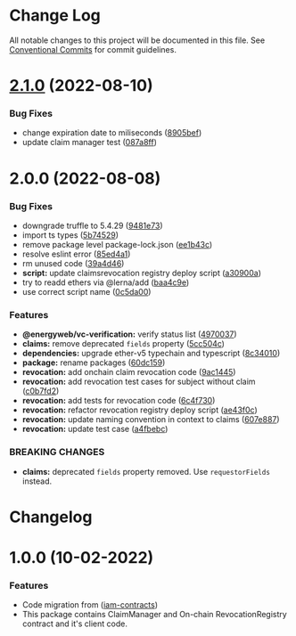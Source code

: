 # Change Log

All notable changes to this project will be documented in this file.
See [Conventional Commits](https://conventionalcommits.org) for commit guidelines.

# [2.1.0](https://github.com/energywebfoundation/ew-credentials/compare/v2.0.0...v2.1.0) (2022-08-10)


### Bug Fixes

* change expiration date to miliseconds ([8905bef](https://github.com/energywebfoundation/ew-credentials/commit/8905beff44dca9914f9e3162bd5b3333abbc6ff1))
* update claim manager test ([087a8ff](https://github.com/energywebfoundation/ew-credentials/commit/087a8ffca4b3496ecbce566ead16b3eb1ce5cabb))





# 2.0.0 (2022-08-08)


### Bug Fixes

* downgrade truffle to 5.4.29 ([9481e73](https://github.com/energywebfoundation/ew-credentials/commit/9481e732b443aab48359859aa625315b85fd0560))
* import ts types ([5b74529](https://github.com/energywebfoundation/ew-credentials/commit/5b74529e0ece38c7f85c3b0830a6a0c7ea63281b))
* remove package level package-lock.json ([ee1b43c](https://github.com/energywebfoundation/ew-credentials/commit/ee1b43c04e8c8fff56f7a62802dd54ecfd28738b))
* resolve eslint error ([85ed4a1](https://github.com/energywebfoundation/ew-credentials/commit/85ed4a164092ec3ec337736f0d222e283c5e0b46))
* rm unused code ([39a4d46](https://github.com/energywebfoundation/ew-credentials/commit/39a4d468b9442016c538cf3bc7fe2de4f98527c0))
* **script:** update claimsrevocation registry deploy script ([a30900a](https://github.com/energywebfoundation/ew-credentials/commit/a30900a458b0e9b19831f3a91d78f92a69a0a768))
* try to readd ethers via @lerna/add ([baa4c9e](https://github.com/energywebfoundation/ew-credentials/commit/baa4c9e5a96d502703675bd7718fa40d39838c98))
* use correct script name ([0c5da00](https://github.com/energywebfoundation/ew-credentials/commit/0c5da00e71d7da92b97be605b244b03e067f9c17))


### Features

* **@energyweb/vc-verification:** verify status list ([4970037](https://github.com/energywebfoundation/ew-credentials/commit/497003799e4a03531d9fb8e7c2715e034dee9b08))
* **claims:** remove deprecated `fields` property ([5cc504c](https://github.com/energywebfoundation/ew-credentials/commit/5cc504ccbcfaad7c1ec3761343376bf46f7cee82))
* **dependencies:** upgrade ether-v5 typechain and typescript ([8c34010](https://github.com/energywebfoundation/ew-credentials/commit/8c340109236221acf51148d99278b4d5a5fd5af3))
* **package:** rename packages ([60dc159](https://github.com/energywebfoundation/ew-credentials/commit/60dc159f84f27b2ca933c0fbabe1d6890e15dc7b))
* **revocation:** add onchain claim revocation code ([9ac1445](https://github.com/energywebfoundation/ew-credentials/commit/9ac14452ef3a064755fefc987d698e7011dff129))
* **revocation:** add revocation test cases for subject without claim ([c0b7fd2](https://github.com/energywebfoundation/ew-credentials/commit/c0b7fd21e4197b27d9bf0c07502c2d8de527aa37))
* **revocation:** add tests for revocation code ([6c4f730](https://github.com/energywebfoundation/ew-credentials/commit/6c4f7306920bc91ddecc56afae4c32d1d5a9b4cf))
* **revocation:** refactor revocation registry deploy script ([ae43f0c](https://github.com/energywebfoundation/ew-credentials/commit/ae43f0c1f0526d21dc041d75f20606f94703bd8c))
* **revocation:** update naming convention in context to claims ([607e887](https://github.com/energywebfoundation/ew-credentials/commit/607e8871991c71333fbe461620e53a2ef546e00a))
* **revocation:** update test case ([a4fbebc](https://github.com/energywebfoundation/ew-credentials/commit/a4fbebcadfa1e78d4a26892f4622608f672a7622))


### BREAKING CHANGES

* **claims:** deprecated `fields` property removed. Use `requestorFields` instead.





# Changelog

# 1.0.0 (10-02-2022)

### Features

* Code migration from ([iam-contracts](https://github.com/energywebfoundation/iam-contracts))
* This package contains ClaimManager and On-chain RevocationRegistry contract and it's client code.
